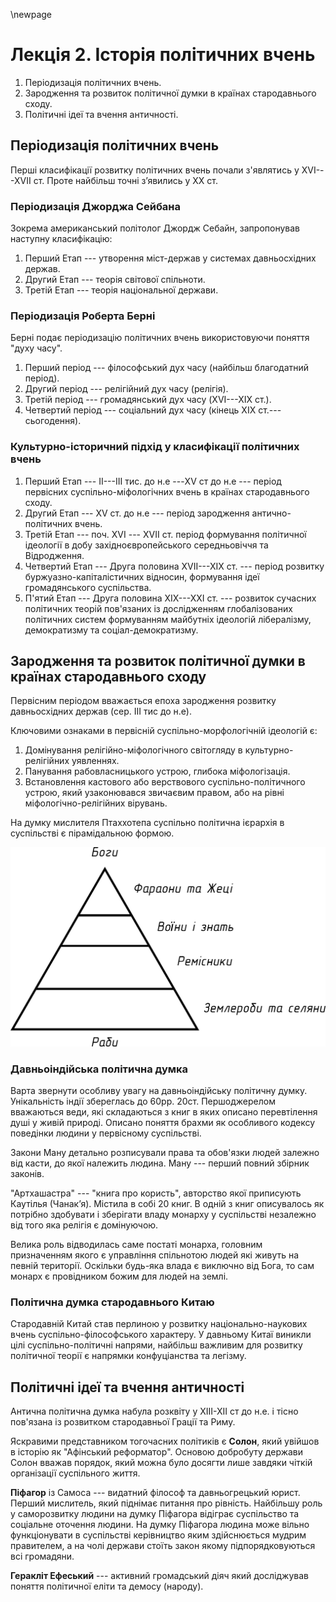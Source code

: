 \newpage
# Лекція 2. Історія політичних вчень

1. Періодизація політичних вчень.
2. Зародження та розвиток політичної думки в країнах стародавнього сходу.
3. Політичні ідеї та вчення античності.


## Періодизація політичних вчень

Перші класифікації розвитку політичних вчень почали з'являтись у ХVI---XVII ст. Проте найбільш точні
з’явились у ХХ ст. 

### Періодизація Джорджа Сейбана

Зокрема американський політолог Джордж Себайн, запропонував наступну
класифікацію:

1. Перший Етап --- утворення міст-держав у системах давньосхідних держав.
2. Другий Етап --- теорія світової спільноти.
3. Третій Етап --- теорія національної держави.

### Періодизація Роберта Берні

Берні подає періодизацію політичних вчень використовуючи поняття "духу часу".

1. Перший період --- філософський дух часу (найбільш благодатний період).
2. Другий період --- релігійний дух часу (релігія).
3. Третій період --- громадянський дух часу (XVI---XIX ст.).
4. Четвертий період --- соціальний дух часу (кінець XIX ст.---сьогодення).

### Культурно-історичний підхід у класифікації політичних вчень

1. Перший Етап --- II---III тис. до н.е ---XV ст до н.е --- період первісних
   суспільно-міфологічних вчень в країнах стародавнього сходу.
2. Другий Етап --- XV ст. до н.е --- період зародження антично-політичних вчень.
3. Третій Етап --- поч. XVI --- XVII ст. період формування політичної ідеології в добу
   західноєвропейського середньовіччя та Відродження.
4. Четвертий Етап --- Друга половина XVII---XIX ст. --- період розвитку буржуазно-капіталістичних
   відносин, формування ідеї громадянського суспільства. 
5. П'ятий Етап --- Друга половина XIX---XXI ст. --- розвиток сучасних політичних теорій пов'язаних
   із дослідженням глобалізованих політичних систем формуванням майбутніх ідеологій лібералізму,
   демократизму та соціал-демократизму.
   

## Зародження та розвиток політичної думки в країнах стародавнього сходу

Первісним періодом вважається епоха зародження розвитку давньосхідних держав (сер. III тис до н.е).

Ключовими ознаками в первісній суспільно-морфологічній ідеологій є:

1. Домінування релігійно-міфологічного світогляду в культурно-релігійних уявленнях.
2. Панування рабовласницького устрою, глибока міфологізація.
3. Встановлення кастового або верствового суспільно-політичного устрою, який узаконювався звичаєвим
   правом, або на рівні міфологічно-релігійних вірувань.

На думку мислителя Птаххотепа суспільно політична ієрархія в суспільстві є пірамідальною формою.

![Суспільно політична ієрархія за Птаххотепом](images/ptaxxotep.png)

### Давньоіндійська політична думка

Варта звернути особливу увагу на давньоіндійську політичну думку. Унікальність індії збереглась до
60рр. 20ст. Першоджерелом вважаються веди, які складаються з книг в яких описано перевтілення душі у
живій природі. Описано поняття брахми як особливого кодексу поведінки людини у первісному
суспільстві.

Закони Ману детально розписували права та обов'язки людей залежно від касти, до якої належить
людина. Ману --- перший повний збірник законів.

"Артхашастра" --- "книга про користь", авторство якої приписують Каутілья (Чанак’я). Містила в собі
20 книг. В одній з книг описувалось як потрібно здобувати і зберігати владу монарху у суспільстві
незалежно від того яка релігія є домінуючою.

Велика роль відводилась саме постаті монарха, головним призначенням якого є управління спільнотою
людей які живуть на певній території. Оскільки будь-яка влада є виключно від Бога, то сам монарх є
провідником божим для людей на землі.

### Політична думка стародавнього Китаю

Стародавній Китай став перлиною у розвитку національно-наукових вчень суспільно-філософського
характеру. У давньому Китаї виникли цілі суспільно-політичні напрями, найбільш важливим для розвитку
політичної теорії є напрямки конфуціанства та легізму.


## Політичні ідеї та вчення античності

Антична політична думка набула розквіту у XIII-XII ст до н.е. і тісно пов'язана із розвитком
стародавньої Грації та Риму. 

Яскравими представником тогочасних політиків є **Солон**, який увійшов в історію як "Афінський
реформатор". Основою добробуту держави Солон вважав порядок, який можна було досягти лише завдяки
чіткій організації суспільного життя.

**Піфагор** із Самоса --- видатний філософ та давньогрецький юрист. Перший мислитель, який піднімає
питання про рівність. Найбільшу роль у саморозвитку людини на думку Піфагора відіграє суспільство та
соціальне оточення людини. На думку Піфагора людина може вільно функціонувати в суспільстві
керівництво яким здійснюється мудрим правителем, а на чолі держави стоїть закон якому
підпорядковуються всі громадяни.


**Геракліт Ефеський** --- активний громадський діяч який досліджував поняття політичної еліти та
демосу (народу).
